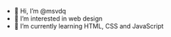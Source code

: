 - 👋 Hi, I’m @msvdq
- 👀 I’m interested in web design
- 🌱 I’m currently learning HTML, CSS and JavaScript

<!---
msvdq/msvdq is a ✨ special ✨ repository because its `README.md` (this file) appears on your GitHub profile.
You can click the Preview link to take a look at your changes.
--->

